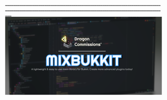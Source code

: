**_________________________________________________________________________________________________________________________________________________________**
![MixBukkit](https://raw.githubusercontent.com/DragonCommissions/MixBukkit/master/MixBukkit.png)


